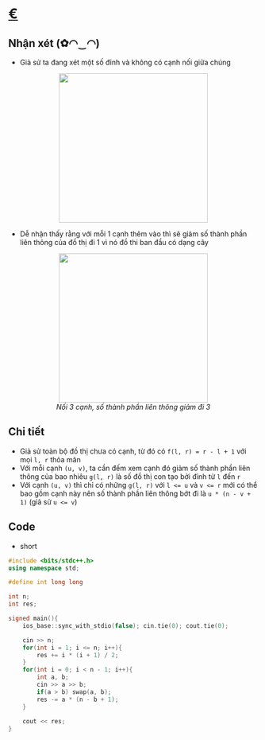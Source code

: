 # [€](https://atcoder.jp/contests/abc173/tasks/abc173_f?lang=en)

## Nhận xét (✿◠‿◠)
 - Giả sử ta đang xét một số đỉnh và không có cạnh nối giữa chúng
 <div align = "center"><img src = "https://user-images.githubusercontent.com/53361407/126877856-bec55894-5ce4-4368-b191-02ba6d4ba466.png" width = 300></img></div>
 
 - Dễ nhận thấy rằng với mỗi 1 cạnh thêm vào thì sẽ giảm số thành phần liên thông của đồ thị đi 1 vì nó đồ thi ban đầu có dạng cây

 <div align = "center"><img src = "https://user-images.githubusercontent.com/53361407/126877852-2e642158-d242-4857-9675-57495e299ad1.png" width = 300></img></div>
 <div align = "center"><i> Nối 3 cạnh, số thành phần liên thông giảm đi 3</i></div>

## Chi tiết
- Giả sử toàn bộ đồ thị chưa có cạnh, từ đó có `f(l, r) = r - l + 1` với mọi `l, r` thỏa mãn
- Với mỗi cạnh `(u, v)`, ta cần đếm xem cạnh đó giảm số thành phần liên thông của bao nhiêu `g(l, r)` là số đồ thị con tạo bởi đỉnh từ `l` đến `r`
- Với cạnh `(u, v)` thì chỉ có những `g(l, r)` với `l <= u` và `v <= r` mới có thể bao gồm cạnh này nên số thành phần liên thông bớt đi là `u * (n - v + 1)` (giả sử `u <= v`)

## Code
- short
```c++
#include <bits/stdc++.h>
using namespace std;

#define int long long

int n;
int res;

signed main(){
    ios_base::sync_with_stdio(false); cin.tie(0); cout.tie(0);

    cin >> n;
    for(int i = 1; i <= n; i++){
        res += i * (i + 1) / 2;
    }
    for(int i = 0; i < n - 1; i++){
        int a, b;
        cin >> a >> b;
        if(a > b) swap(a, b);
        res -= a * (n - b + 1);
    }
    
    cout << res;
}
```
